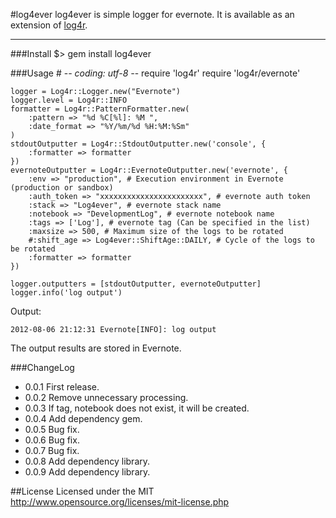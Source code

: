#log4ever
log4ever is simple logger for evernote. It is available as an extension of [log4r](http://log4r.rubyforge.org/).
***
###Install
    $> gem install log4ever

###Usage
    # -*- coding: utf-8 -*-
    require 'log4r'
    require 'log4r/evernote'

    logger = Log4r::Logger.new("Evernote")
    logger.level = Log4r::INFO
    formatter = Log4r::PatternFormatter.new(
        :pattern => "%d %C[%l]: %M ",
        :date_format => "%Y/%m/%d %H:%M:%Sm"
    )
    stdoutOutputter = Log4r::StdoutOutputter.new('console', {
        :formatter => formatter
    })
    evernoteOutputter = Log4r::EvernoteOutputter.new('evernote', {
        :env => "production", # Execution environment in Evernote (production or sandbox) 
        :auth_token => "xxxxxxxxxxxxxxxxxxxxxxx", # evernote auth token
        :stack => "Log4ever", # evernote stack name
        :notebook => "DevelopmentLog", # evernote notebook name
        :tags => ['Log'], # evernote tag (Can be specified in the list)
        :maxsize => 500, # Maximum size of the logs to be rotated
        #:shift_age => Log4ever::ShiftAge::DAILY, # Cycle of the logs to be rotated
        :formatter => formatter
    })

    logger.outputters = [stdoutOutputter, evernoteOutputter]
    logger.info('log output')
Output:

    2012-08-06 21:12:31 Evernote[INFO]: log output

The output results are stored in Evernote.  

###ChangeLog
* 0.0.1
First release.
* 0.0.2
Remove unnecessary processing.
* 0.0.3
If tag, notebook does not exist, it will be created.
* 0.0.4
Add dependency gem.
* 0.0.5
Bug fix.
* 0.0.6
Bug fix.
* 0.0.7
Bug fix.
* 0.0.8
Add dependency library.
* 0.0.9
Add dependency library.

##License
Licensed under the MIT
http://www.opensource.org/licenses/mit-license.php